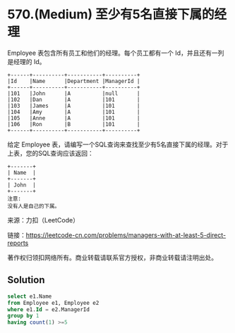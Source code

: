 # 570.(Medium) 至少有5名直接下属的经理

Employee 表包含所有员工和他们的经理。每个员工都有一个 Id，并且还有一列是经理的 Id。
```
+------+----------+-----------+----------+
|Id    |Name 	  |Department |ManagerId |
+------+----------+-----------+----------+
|101   |John 	  |A 	      |null      |
|102   |Dan 	  |A 	      |101       |
|103   |James 	  |A 	      |101       |
|104   |Amy 	  |A 	      |101       |
|105   |Anne 	  |A 	      |101       |
|106   |Ron 	  |B 	      |101       |
+------+----------+-----------+----------+
```
给定 Employee 表，请编写一个SQL查询来查找至少有5名直接下属的经理。对于上表，您的SQL查询应该返回：
```
+-------+
| Name  |
+-------+
| John  |
+-------+
注意:
没有人是自己的下属。
```

来源：力扣（LeetCode）

链接：https://leetcode-cn.com/problems/managers-with-at-least-5-direct-reports 

著作权归领扣网络所有。商业转载请联系官方授权，非商业转载请注明出处。



## Solution 



```sql
select e1.Name
from Employee e1, Employee e2
where e1.Id = e2.ManagerId
group by 1
having count(1) >=5

```
    
